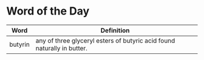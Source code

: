 # Word of the Day

|Word|Definition|
|---|---|
|butyrin|any of three glyceryl esters of butyric acid found naturally in butter.|